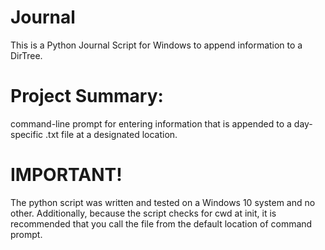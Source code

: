 # Journal
This is a Python Journal Script for Windows to append information to a DirTree.


# Project Summary:
 command-line prompt for entering information that is appended to a day-specific .txt
 file at a designated location.

# IMPORTANT!
The python script was written and tested on a Windows 10 system and no other. 
Additionally, because the script checks for cwd at init, it is recommended that 
you call the file from the default location of command prompt. 
